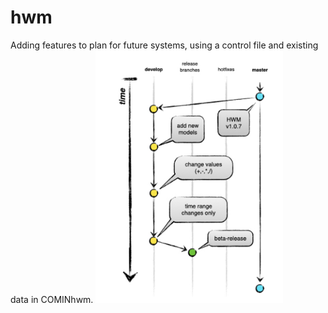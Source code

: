 # hwm
Adding features to plan for future systems, using a control file and existing data in COMINhwm.
<img src='hwm-progress-features-beta.png' width='300'>
